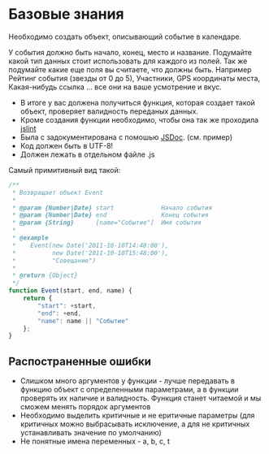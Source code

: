 # Базовые знания

Необходимо создать объект, описывающий событие в календаре.

У события должно быть начало, конец, место и название. Подумайте какой тип данных стоит использовать для каждого из полей.
Так же подумайте какие еще поля вы считаете, что должны быть. Например Рейтинг события (звезды от 0 до 5), Участники,
GPS координаты места, Какая-нибудь ссылка ... все они на ваше усмотрение и вкус.

  - В итоге у вас должена получиться функция, которая создает такой объект, проверяет валидность переданых данных. 
  - Кроме создания функции необходимо, чтобы она так же проходила [jslint](http://jslint.com/) 
  - Была с задокументирована с помошью [JSDoc](http://ru.wikipedia.org/wiki/JSDoc). (см. пример) 
  - Код должен быть в UTF-8!
  - Должен лежать в отдельном файле .js

Самый примитивный вид такой:

```javascript
/**
 * Возвращает объект Event
 *
 * @param {Number|Date} start             Начало события
 * @param {Number|Date} end               Конец события
 * @param {String}      [name="Событие"]  Имя события
 *
 * @example
 *    Event(new Date('2011-10-10T14:48:00'),
 *          new Date('2011-10-10T15:48:00'),
 *          "Совещание")
 *
 * @return {Object}
 */
function Event(start, end, name) {
    return {
        "start": +start,
        "end": +end,
        "name": name || "Событие"
    };
}
```

## Распостраненные ошибки

  * Слишком много аргументов у функции - лучше передавать в функцию объект с определенными параметрами, 
  а в функции проверять их наличие и валидность. Функция станет читаемой и мы сможем менять порядок аргументов
  * Необходимо выделить критичные и не еритичные параметры 
  (для критичных можно выбрасывать исключение, а для не критичных устанавливать значение по умолчанию)
  * Не понятные имена переменных - a, b, c, t